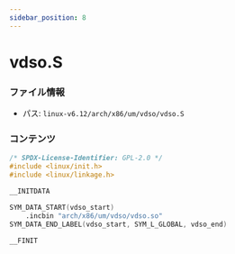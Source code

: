 ```yaml
---
sidebar_position: 8
---
```

# vdso.S

### ファイル情報

- パス: `linux-v6.12/arch/x86/um/vdso/vdso.S`

### コンテンツ

```S
/* SPDX-License-Identifier: GPL-2.0 */
#include <linux/init.h>
#include <linux/linkage.h>

__INITDATA

SYM_DATA_START(vdso_start)
	.incbin "arch/x86/um/vdso/vdso.so"
SYM_DATA_END_LABEL(vdso_start, SYM_L_GLOBAL, vdso_end)

__FINIT

```
